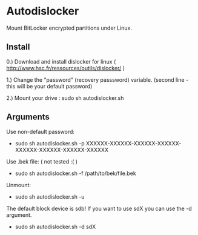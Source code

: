 Autodislocker
=============

Mount BitLocker encrypted partitions under Linux.

Install
-------

0.) Download and install dislocker for linux ( http://www.hsc.fr/ressources/outils/dislocker/ )

1.) Change the "password" (recovery passsword) variable. (second line - this will be your default password)

2.) Mount your drive : sudo sh autodislocker.sh 


Arguments
---------

Use non-default password:

- sudo sh autodislocker.sh -p XXXXXX-XXXXXX-XXXXXX-XXXXXX-XXXXXX-XXXXXX-XXXXXX-XXXXXX

Use .bek file: ( not tested :( )

- sudo sh autodislocker.sh -f /path/to/bek/file.bek

Unmount:

- sudo sh autodislocker.sh -u

The default block device is sdb! If you want to use sdX you can use the -d argument.

- sudo sh autodislocker.sh -d sdX
